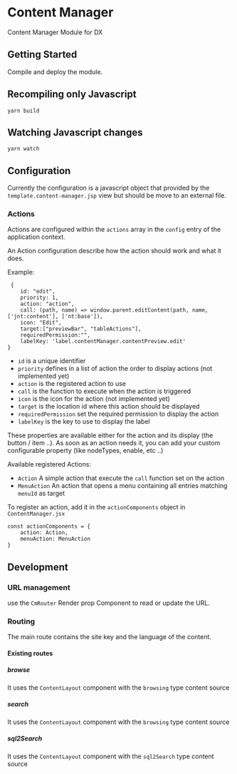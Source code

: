 # Content Manager

Content Manager Module for DX

## Getting Started

Compile and deploy the module. 

## Recompiling only Javascript

    yarn build

## Watching Javascript changes

    yarn watch

## Configuration

Currently the configuration is a javascript object that provided by the `template.content-manager.jsp` view but 
should be move to an external file.

### Actions

Actions are configured within the `actions` array in the `config` entry of the application context.

An Action configuration describe how the action should work and what it does.

Example:

     {
        id: "edit",
        priority: 1,
        action: "action",
        call: (path, name) => window.parent.editContent(path, name, ['jnt:content'], ['nt:base']),
        icon: "Edit",
        target:["previewBar", "tableActions"],
        requiredPermission:"",
        labelKey: 'label.contentManager.contentPreview.edit'
    }

- `id` is a unique identifier 
- `priority` defines in a list of action the order to display actions (not implemented yet)
- `action` is the registered action to use  
- `call` is the function to execute when the action is triggered 
- `icon` is the icon for the action (not implemented yet)
- `target` is the location id where this action should be displayed
- `requiredPermission` set the required permission to display the action   
- `labelKey` is the key to use to display the label

These properties are available either for the action and its display (the button / item ..). As soon as an 
action needs it, you can add your custom configurable property (like nodeTypes, enable, etc ..)
    
Available registered Actions:
- `Action` A simple action that execute the `call` function set on the action
- `MenuAction` An action that opens a menu containing all entries matching `menuId` as target

To register an action, add it in the `actionComponents` object in `ContentManager.jsx`
    
    const actionComponents = {
        action: Action,
        menuAction: MenuAction
    }

## Development

### URL management

use the `CmRouter` Render prop Component to read or update the URL.

### Routing

The main route contains the site key and the language of the content.

#### Existing routes

##### browse

It uses the `ContentLayout` component with the `browsing` type content source

##### search

It uses the `ContentLayout` component with the `browsing` type content source

##### sql2Search

It uses the `ContentLayout` component with the `sql2Search` type content source